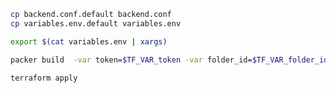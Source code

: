 ```bash
cp backend.conf.default backend.conf
cp variables.env.default variables.env
```

```bash
export $(cat variables.env | xargs)
```

```bash
packer build  -var token=$TF_VAR_token -var folder_id=$TF_VAR_folder_id -var subnet_id=$TF_VAR_subnet_id packer.json
```

```bash
terraform apply
```